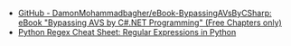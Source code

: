 
- [GitHub - DamonMohammadbagher/eBook-BypassingAVsByCSharp: eBook "Bypassing AVS by C#.NET Programming" (Free Chapters only)](https://github.com/DamonMohammadbagher/eBook-BypassingAVsByCSharp)
- [Python Regex Cheat Sheet: Regular Expressions in Python](https://www.dataquest.io/blog/regex-cheatsheet/)
